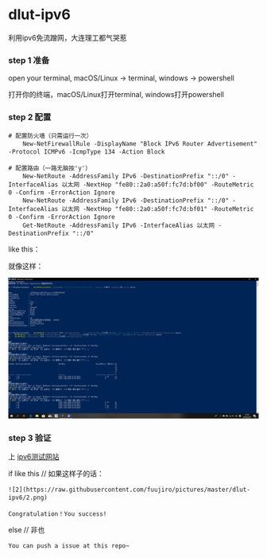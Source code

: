 # dlut-ipv6
利用ipv6免流蹭网，大连理工都气哭惹

### step 1 准备

open your terminal, macOS/Linux -> terminal, windows -> powershell

打开你的终端，macOS/Linux打开terminal, windows打开powershell

### step 2 配置

```
# 配置防火墙（只需运行一次）
    New-NetFirewallRule -DisplayName "Block IPv6 Router Advertisement" -Protocol ICMPv6 -IcmpType 134 -Action Block

# 配置路由（一路无脑按'y'）
    New-NetRoute -AddressFamily IPv6 -DestinationPrefix "::/0" -InterfaceAlias 以太网 -NextHop "fe80::2a0:a50f:fc7d:bf00" -RouteMetric 0 -Confirm -ErrorAction Ignore
    New-NetRoute -AddressFamily IPv6 -DestinationPrefix "::/0" -InterfaceAlias 以太网 -NextHop "fe80::2a0:a50f:fc7d:bf01" -RouteMetric 0 -Confirm -ErrorAction Ignore
    Get-NetRoute -AddressFamily IPv6 -InterfaceAlias 以太网 -DestinationPrefix "::/0"
```

like this：

就像这样：

![1](https://raw.githubusercontent.com/fuujiro/pictures/master/dlut-ipv6/1.png)

### step 3 验证

上 [ipv6测试网站](https://test-ipv6.com/index.html.zh_CN)

if like this // 如果这样子的话：

    ![2](https://raw.githubusercontent.com/fuujiro/pictures/master/dlut-ipv6/2.png)

    Congratulation！You success!

else // 非也

    You can push a issue at this repo~